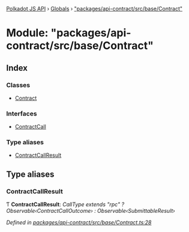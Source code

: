 [Polkadot JS API](../README.md) › [Globals](../globals.md) › ["packages/api-contract/src/base/Contract"](_packages_api_contract_src_base_contract_.md)

# Module: "packages/api-contract/src/base/Contract"

## Index

### Classes

* [Contract](../classes/_packages_api_contract_src_base_contract_.contract.md)

### Interfaces

* [ContractCall](../interfaces/_packages_api_contract_src_base_contract_.contractcall.md)

### Type aliases

* [ContractCallResult](_packages_api_contract_src_base_contract_.md#contractcallresult)

## Type aliases

###  ContractCallResult

Ƭ **ContractCallResult**: *CallType extends "rpc" ? Observable‹ContractCallOutcome› : Observable‹SubmittableResult›*

*Defined in [packages/api-contract/src/base/Contract.ts:28](https://github.com/polkadot-js/api/blob/7a1089df79/packages/api-contract/src/base/Contract.ts#L28)*
